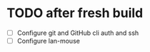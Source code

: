 # TODO after fresh build

- [ ] Configure git and GitHub cli auth and ssh
- [ ] Configure lan-mouse
